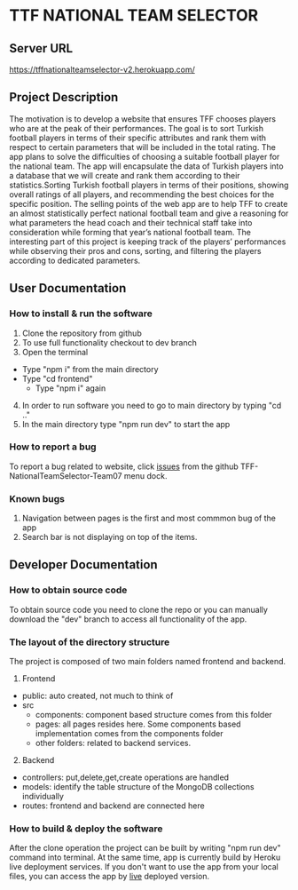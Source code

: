 # TTF NATIONAL TEAM SELECTOR

## Server URL
https://tffnationalteamselector-v2.herokuapp.com/

## Project Description
The motivation is to develop a website that ensures TFF chooses players who are at the peak of their performances. The goal is to sort Turkish football players in terms of their specific attributes and rank them with respect to certain parameters that will be included in the total rating. The app plans to solve the difficulties of choosing a suitable football player for the national team. The app will encapsulate the data of Turkish players into a database that we will create and rank them according to their statistics.Sorting Turkish football players in terms of their positions, showing overall ratings of all players, and recommending the best choices for the specific position. The selling points of the web app are to help TFF to create an almost statistically perfect national football team and give a reasoning for what parameters the head coach and their technical staff take into consideration while forming that year’s national football team. The interesting part of this project is keeping track of the players’ performances while observing their pros and cons, sorting, and filtering the players according to dedicated parameters.

## User Documentation

### How to install & run the software
1. Clone the repository from github 
2. To use full functionality checkout to dev branch
3. Open the terminal
  - Type "npm i" from the main directory
  - Type "cd frontend"
    - Type "npm i" again
4. In order to run software you need to go to main directory by typing "cd .."
5. In the main directory type "npm run dev" to start the app

### How to report a bug
To report a bug related to website, click [issues](https://github.com/SU-CS308-22FA/TFF-NationalTeamSelector-Team07/issues) from the github TFF-NationalTeamSelector-Team07 menu dock. 

### Known bugs
1. Navigation between pages is the first and most commmon bug of the app
2. Search bar is not displaying on top of the items.


## Developer Documentation

### How to obtain source code
To obtain source code you need to clone the repo or you can manually download the "dev" branch to access all functionality of the app.

### The layout of the directory structure
The project is composed of two main folders named frontend and backend. 
1. Frontend
  - public: auto created, not much to think of
  - src
    - components: component based structure comes from this folder
    - pages: all pages resides here. Some components based implementation comes from the components folder
    - other folders: related to backend services.
  
2. Backend
  - controllers: put,delete,get,create operations are handled
  - models: identify the table structure of the MongoDB collections individually
  - routes: frontend and backend are connected here
  
### How to build & deploy the software
After the clone operation the project can be built by writing "npm run dev" command into terminal.
At the same time, app is currently build by Heroku live deployment services.
If you don't want to use the app from your local files, you can access the app by [live](https://tffnationalteamselector-v2.herokuapp.com/) deployed version.



